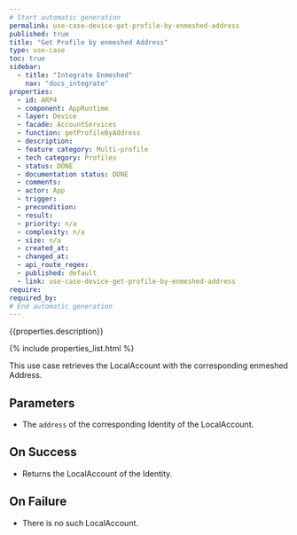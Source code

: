 ```yaml
---
# Start automatic generation
permalink: use-case-device-get-profile-by-enmeshed-address
published: true
title: "Get Profile by enmeshed Address"
type: use-case
toc: true
sidebar:
  - title: "Integrate Enmeshed"
    nav: "docs_integrate"
properties:
  - id: ARP4
  - component: AppRuntime
  - layer: Device
  - facade: AccountServices
  - function: getProfileByAddress
  - description:
  - feature category: Multi-profile
  - tech category: Profiles
  - status: DONE
  - documentation status: DONE
  - comments:
  - actor: App
  - trigger:
  - precondition:
  - result:
  - priority: n/a
  - complexity: n/a
  - size: n/a
  - created_at:
  - changed_at:
  - api_route_regex:
  - published: default
  - link: use-case-device-get-profile-by-enmeshed-address
require:
required_by:
# End automatic generation
---
```


{{properties.description}}

{% include properties_list.html %}

This use case retrieves the LocalAccount with the corresponding enmeshed Address.

## Parameters

- The `address` of the corresponding Identity of the LocalAccount.

## On Success

- Returns the LocalAccount of the Identity.

## On Failure

- There is no such LocalAccount.

